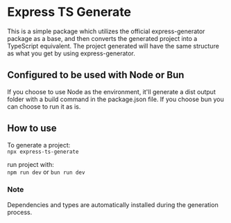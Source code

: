 # Express TS Generate  
This is a simple package which utilizes the official express-generator package as a base, and then converts the generated project into a TypeScript equivalent.
The project generated will have the same structure as what you get by using express-generator.
 
## Configured to be used with Node or Bun
If you choose to use Node as the environment, it'll generate a dist output folder with a build command in the package.json file. If you choose bun you can choose to run it as is. 

## How to use
To generate a project:  
```npx express-ts-generate```  

run project with:    
```npm run dev``` or ```bun run dev```

### Note
Dependencies and types are automatically installed during the generation process.